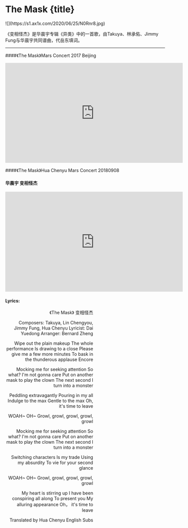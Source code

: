 # The Mask {title}
<div class="background" markdown="1">
![](https://s1.ax1x.com/2020/06/25/N0Rnr8.jpg)
</div>

《变相怪杰》是华晨宇专辑《异类》中的一首歌，由Takuya、林承佑、Jimmy Fung与华晨宇共同谱曲，代岳东填词。

---------------------------------

####《The Mask》Mars Concert 2017 Beijing

<iframe width="560" height="315" src="https://www.youtube.com/embed/WBe3EBDId3Y" frameborder="0" allow="accelerometer; autoplay; encrypted-media; gyroscope; picture-in-picture" allowfullscreen></iframe>

####《The Mask》Hua Chenyu Mars Concert 20180908
#### 华晨宇 变相怪杰

<iframe width="560" height="315" src="https://www.youtube.com/embed/ui-mojI7z9o" frameborder="0" allow="accelerometer; autoplay; encrypted-media; gyroscope; picture-in-picture" allowfullscreen></iframe>

#### Lyrics:
<div class="box">
<div class="lyrics" style="width: 55%; text-align: right">
《The Mask》
  变相怪杰 

Composers: Takuya, Lin Chengyou, Jimmy Fung,
Hua Chenyu
Lyricist: Dai Yuedong
Arranger: Bernard Zheng

Wipe out the plain makeup
The whole performance
Is drawing to a close
Please give me a few more minutes
To bask in the thunderous applause 
Encore

Mocking me for seeking attention
So what?
I'm not gonna care
Put on another mask to play the clown
The next second
I turn into a monster

Peddling extravagantly
Pouring in my all
Indulge to the max
Gentle to the max
Oh, it's time to leave

WOAH~ OH~
Growl, growl, growl, growl, growl

Mocking me for seeking attention
So what?
I'm not gonna care
Put on another mask to play the clown
The next second
I turn into a monster

Switching characters
Is my trade
Using my absurdity
To vie for your second glance

WOAH~ OH~
Growl,  growl,  growl, growl, growl

My heart is stirring up
I have been conspiring all along
To present you
My alluring appearance
Oh， it's time to leave

Translated by Hua Chenyu English Subs
</div>